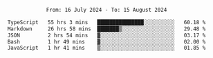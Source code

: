 <div align="center">
<p style="text-align: center;">
<!--START_SECTION:waka-->

```txt
From: 16 July 2024 - To: 15 August 2024

TypeScript   55 hrs 3 mins   ███████████████░░░░░░░░░░   60.18 %
Markdown     26 hrs 58 mins  ███████▒░░░░░░░░░░░░░░░░░   29.48 %
JSON         2 hrs 54 mins   ▓░░░░░░░░░░░░░░░░░░░░░░░░   03.17 %
Bash         1 hr 49 mins    ▓░░░░░░░░░░░░░░░░░░░░░░░░   02.00 %
JavaScript   1 hr 41 mins    ▒░░░░░░░░░░░░░░░░░░░░░░░░   01.85 %
```

<!--END_SECTION:waka-->
</p>
</div>

